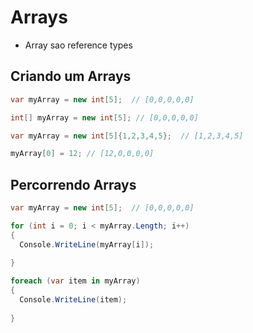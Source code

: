 # Arrays

- Array sao reference types

## Criando um Arrays

```csharp
var myArray = new int[5];  // [0,0,0,0,0]

int[] myArray = new int[5]; // [0,0,0,0,0]

var myArray = new int[5]{1,2,3,4,5};  // [1,2,3,4,5]

myArray[0] = 12; // [12,0,0,0,0]

```
## Percorrendo Arrays

```csharp
var myArray = new int[5];  // [0,0,0,0,0]

for (int i = 0; i < myArray.Length; i++)
{
  Console.WriteLine(myArray[i]);
  
}

foreach (var item in myArray)
{
  Console.WriteLine(item);
  
}
```
